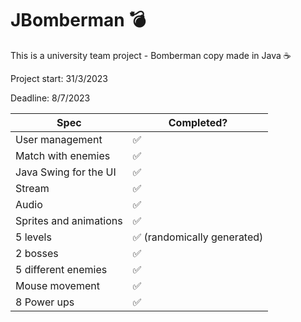 # JBomberman 💣

This is a university team project - Bomberman copy made in Java ☕

Project start: 31/3/2023

Deadline: 8/7/2023

| Spec                   | Completed?                  |
| ---------------------- | --------------------------- |
| User management        | ✅                          |
| Match with enemies     | ✅                          |
| Java Swing for the UI  | ✅                          |
| Stream                 | ✅                          |
| Audio                  | ✅                          |
| Sprites and animations | ✅                          |
| 5 levels               | ✅ (randomically generated) |
| 2 bosses               | ✅                          |
| 5 different enemies    | ✅                          |
| Mouse movement         | ✅                          |
| 8 Power ups            | ✅                          |
